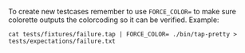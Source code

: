 To create new testcases remember to use `FORCE_COLOR=` to make sure colorette outputs the colorcoding so
it can be verified. Example:

```
cat tests/fixtures/failure.tap | FORCE_COLOR= ./bin/tap-pretty > tests/expectations/failure.txt
```

